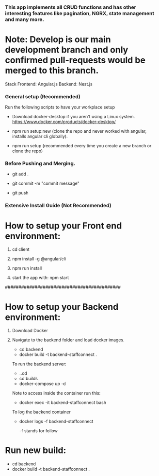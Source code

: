 
### This app implements all CRUD functions and has other interesting features like pagination, NGRX, state management and many more.

# Note: Develop is our main development branch and only confirmed pull-requests would be merged to this branch.

Stack
Frontend: Angular.js
Backend: Nest.js

### General setup (Recommended)

Run the following scripts to have your workplace setup

- Download docker-desktop if you aren't using a Linux system.
  https://www.docker.com/products/docker-desktop/

- npm run setup:new (clone the repo and never worked with angular, installs angular cli globally).

- npm run setup (recommended every time you create a new branch or clone the repo)

### Before Pushing and Merging.

- git add .

- git commit -m "commit message"

- git push

### Extensive Install Guide (Not Recommended)

# How to setup your Front end environment:

1. cd client

2. npm install -g @angular/cli

3. npm run install

4. start the app with: npm start

###########################################


# How to setup your Backend environment:


1. Download Docker

2. Navigate to the backend folder and load docker images.

   - cd backend
   - docker build -t backend-staffconnect .

   To run the backend server:

   - ..cd
   - cd builds
   - docker-compose up -d

   Note to access inside the container run this:

   - docker exec -it backend-staffconnect bash

   To log the backend container

   - docker logs -f backend-staffconnect

     -f stands for follow

# Run new build:

- cd backend
- docker build -t backend-staffconnect .

